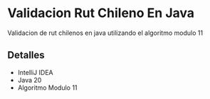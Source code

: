 # Validacion Rut Chileno En Java
Validacion de rut chilenos en java utilizando el algoritmo modulo 11

## Detalles
- IntelliJ IDEA
- Java 20
- Algoritmo Modulo 11
